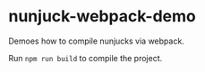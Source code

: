 # nunjuck-webpack-demo
Demoes how to compile nunjucks via webpack.

Run `npm run build` to compile the project.
